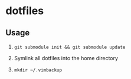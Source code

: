 dotfiles
========

## Usage
1. `git submodule init && git submodule update`

2. Symlink all dotfiles into the home directory

3. `mkdir ~/.vimbackup`



